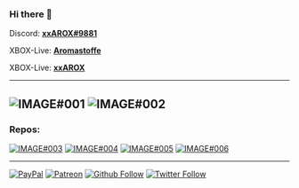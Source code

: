 ### Hi there 👋

Discord: <b>[xxAROX#9881](https://discord.bio/p/xxAROX)</b>

XBOX-Live: <b>[Aromastoffe](https://account.xbox.com/de-de/Profile?gamerTag=Aromastoffe)</b>

XBOX-Live: <b>[xxAROX](https://account.xbox.com/de-de/Profile?gamerTag=xxAROX)</b>

---
![IMAGE#001](https://github-readme-stats.vercel.app/api/top-langs/?username=xxAROX&hide=shell&bg_color=30,e96443,904e95&title_color=fff&text_color=fff)
![IMAGE#002](https://github-readme-stats.vercel.app/api?username=xxAROX&hide=prs&count_private=true&show_icons=true&bg_color=30,e96443,904e95&title_color=fff&text_color=fff)
---
### Repos:
[![IMAGE#003](https://github-readme-stats.vercel.app/api/pin/?username=xxAROX&show_owner=true&repo=SkinStealer&bg_color=30,e96443,904e95&title_color=fff&text_color=fff)](https://github.com/xxAROX/SkinStealer)
[![IMAGE#004](https://github-readme-stats.vercel.app/api/pin/?username=xxAROX&show_owner=true&repo=BetterParticles&bg_color=30,e96443,904e95&title_color=fff&text_color=fff)](https://github.com/xxAROX/BetterParticles)
[![IMAGE#005](https://github-readme-stats.vercel.app/api/pin/?username=xxAROX&show_owner=true&repo=BetterEmotes&bg_color=30,e96443,904e95&title_color=fff&text_color=fff)](https://github.com/xxAROX/BetterEmotes)
[![IMAGE#006](https://github-readme-stats.vercel.app/api/pin/?username=xxAROX&show_owner=true&repo=FishingRod&bg_color=30,e96443,904e95&title_color=fff&text_color=fff)](https://github.com/xxAROX/FishingRod)



___
[![PayPal](https://img.shields.io/badge/Paypal-Donate!-%2300457C.svg?logo=paypal&style=flat-square)](https://paypal.me/xxarox)
[![Patreon](https://img.shields.io/endpoint.svg?url=https%3A%2F%2Fshieldsio-patreon.herokuapp.com%2Farox_xx&style=flat-square)](https://www.patreon.com/arox_xx)
[![Github Follow](https://img.shields.io/github/followers/xxarox?label=Follow&style=social)](https://github.com/xxarox)
[![Twitter Follow](https://img.shields.io/twitter/follow/arox_xx?label=Follow&style=social)](https://twitter.com/arox_xx)
<!--a href="https://stimomc.de/discord"><img src="https://discordapp.com/api/guilds/664707991974576137/embed.png" alt="Discord server"/></a-->

<!--
**xxAROX/xxAROX** is a ✨ _special_ ✨ repository because its `README.md` (this file) appears on your GitHub profile.

Here are some ideas to get you started:

- 🔭 I’m currently working on ...
- 🌱 I’m currently learning ...
- 👯 I’m looking to collaborate on ...
- 🤔 I’m looking for help with ...
- 💬 Ask me about ...
- 📫 How to reach me: ...
- 😄 Pronouns: ...
- ⚡ Fun fact: ...
-->
